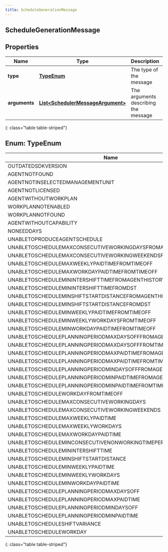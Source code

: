 ```yaml
---
title: ScheduleGenerationMessage
---
```


## ScheduleGenerationMessage

## Properties

| Name          | Type                                                                                         | Description                          | Notes      |
| ------------- | -------------------------------------------------------------------------------------------- | ------------------------------------ | ---------- |
| **type**      | [**TypeEnum**](#TypeEnum)<!---->                                                             | The type of the message              | [optional] |
| **arguments** | <!----><!---->[**List&lt;SchedulerMessageArgument&gt;**](SchedulerMessageArgument.md)<!----> | The arguments describing the message | [optional] |

{: class="table table-striped"}

<a name="TypeEnum"></a>

## Enum: TypeEnum

| Name                                                          | Value                                                                     |
| ------------------------------------------------------------- | ------------------------------------------------------------------------- |
| OUTDATEDSDKVERSION                                            | &quot;OutdatedSdkVersion&quot;                                            |
| AGENTNOTFOUND                                                 | &quot;AgentNotFound&quot;                                                 |
| AGENTNOTINSELECTEDMANAGEMENTUNIT                              | &quot;AgentNotInSelectedManagementUnit&quot;                              |
| AGENTNOTLICENSED                                              | &quot;AgentNotLicensed&quot;                                              |
| AGENTWITHOUTWORKPLAN                                          | &quot;AgentWithoutWorkPlan&quot;                                          |
| WORKPLANNOTENABLED                                            | &quot;WorkPlanNotEnabled&quot;                                            |
| WORKPLANNOTFOUND                                              | &quot;WorkPlanNotFound&quot;                                              |
| AGENTWITHOUTCAPABILITY                                        | &quot;AgentWithoutCapability&quot;                                        |
| NONEEDDAYS                                                    | &quot;NoNeedDays&quot;                                                    |
| UNABLETOPRODUCEAGENTSCHEDULE                                  | &quot;UnableToProduceAgentSchedule&quot;                                  |
| UNABLETOSCHEDULEMAXCONSECUTIVEWORKINGDAYSFROMAGENTHISTORY     | &quot;UnableToScheduleMaxConsecutiveWorkingDaysFromAgentHistory&quot;     |
| UNABLETOSCHEDULEMAXCONSECUTIVEWORKINGWEEKENDSFROMAGENTHISTORY | &quot;UnableToScheduleMaxConsecutiveWorkingWeekendsFromAgentHistory&quot; |
| UNABLETOSCHEDULEMAXWEEKLYPAIDTIMEFROMTIMEOFF                  | &quot;UnableToScheduleMaxWeeklyPaidTimeFromTimeOff&quot;                  |
| UNABLETOSCHEDULEMAXWORKDAYPAIDTIMEFROMTIMEOFF                 | &quot;UnableToScheduleMaxWorkDayPaidTimeFromTimeOff&quot;                 |
| UNABLETOSCHEDULEMININTERSHIFTTIMEFROMAGENTHISTORY             | &quot;UnableToScheduleMinIntershiftTimeFromAgentHistory&quot;             |
| UNABLETOSCHEDULEMININTERSHIFTTIMEFROMDST                      | &quot;UnableToScheduleMinIntershiftTimeFromDst&quot;                      |
| UNABLETOSCHEDULEMINSHIFTSTARTDISTANCEFROMAGENTHISTORY         | &quot;UnableToScheduleMinShiftStartDistanceFromAgentHistory&quot;         |
| UNABLETOSCHEDULEMINSHIFTSTARTDISTANCEFROMDST                  | &quot;UnableToScheduleMinShiftStartDistanceFromDst&quot;                  |
| UNABLETOSCHEDULEMINWEEKLYPAIDTIMEFROMTIMEOFF                  | &quot;UnableToScheduleMinWeeklyPaidTimeFromTimeOff&quot;                  |
| UNABLETOSCHEDULEMINWEEKLYWORKDAYSFROMTIMEOFF                  | &quot;UnableToScheduleMinWeeklyWorkDaysFromTimeOff&quot;                  |
| UNABLETOSCHEDULEMINWORKDAYPAIDTIMEFROMTIMEOFF                 | &quot;UnableToScheduleMinWorkDayPaidTimeFromTimeOff&quot;                 |
| UNABLETOSCHEDULEPLANNINGPERIODMAXDAYSOFFFROMAGENTHISTORY      | &quot;UnableToSchedulePlanningPeriodMaxDaysOffFromAgentHistory&quot;      |
| UNABLETOSCHEDULEPLANNINGPERIODMAXDAYSOFFFROMTIMEOFF           | &quot;UnableToSchedulePlanningPeriodMaxDaysOffFromTimeOff&quot;           |
| UNABLETOSCHEDULEPLANNINGPERIODMAXPAIDTIMEFROMAGENTHISTORY     | &quot;UnableToSchedulePlanningPeriodMaxPaidTimeFromAgentHistory&quot;     |
| UNABLETOSCHEDULEPLANNINGPERIODMAXPAIDTIMEFROMTIMEOFF          | &quot;UnableToSchedulePlanningPeriodMaxPaidTimeFromTimeOff&quot;          |
| UNABLETOSCHEDULEPLANNINGPERIODMINDAYSOFFFROMAGENTHISTORY      | &quot;UnableToSchedulePlanningPeriodMinDaysOffFromAgentHistory&quot;      |
| UNABLETOSCHEDULEPLANNINGPERIODMINPAIDTIMEFROMAGENTHISTORY     | &quot;UnableToSchedulePlanningPeriodMinPaidTimeFromAgentHistory&quot;     |
| UNABLETOSCHEDULEPLANNINGPERIODMINPAIDTIMEFROMTIMEOFF          | &quot;UnableToSchedulePlanningPeriodMinPaidTimeFromTimeOff&quot;          |
| UNABLETOSCHEDULEWORKDAYFROMTIMEOFF                            | &quot;UnableToScheduleWorkDayFromTimeOff&quot;                            |
| UNABLETOSCHEDULEMAXCONSECUTIVEWORKINGDAYS                     | &quot;UnableToScheduleMaxConsecutiveWorkingDays&quot;                     |
| UNABLETOSCHEDULEMAXCONSECUTIVEWORKINGWEEKENDS                 | &quot;UnableToScheduleMaxConsecutiveWorkingWeekends&quot;                 |
| UNABLETOSCHEDULEMAXWEEKLYPAIDTIME                             | &quot;UnableToScheduleMaxWeeklyPaidTime&quot;                             |
| UNABLETOSCHEDULEMAXWEEKLYWORKDAYS                             | &quot;UnableToScheduleMaxWeeklyWorkDays&quot;                             |
| UNABLETOSCHEDULEMAXWORKDAYPAIDTIME                            | &quot;UnableToScheduleMaxWorkDayPaidTime&quot;                            |
| UNABLETOSCHEDULEMINCONSECUTIVENONWORKINGTIMEPERWEEK           | &quot;UnableToScheduleMinConsecutiveNonWorkingTimePerWeek&quot;           |
| UNABLETOSCHEDULEMININTERSHIFTTIME                             | &quot;UnableToScheduleMinIntershiftTime&quot;                             |
| UNABLETOSCHEDULEMINSHIFTSTARTDISTANCE                         | &quot;UnableToScheduleMinShiftStartDistance&quot;                         |
| UNABLETOSCHEDULEMINWEEKLYPAIDTIME                             | &quot;UnableToScheduleMinWeeklyPaidTime&quot;                             |
| UNABLETOSCHEDULEMINWEEKLYWORKDAYS                             | &quot;UnableToScheduleMinWeeklyWorkDays&quot;                             |
| UNABLETOSCHEDULEMINWORKDAYPAIDTIME                            | &quot;UnableToScheduleMinWorkDayPaidTime&quot;                            |
| UNABLETOSCHEDULEPLANNINGPERIODMAXDAYSOFF                      | &quot;UnableToSchedulePlanningPeriodMaxDaysOff&quot;                      |
| UNABLETOSCHEDULEPLANNINGPERIODMAXPAIDTIME                     | &quot;UnableToSchedulePlanningPeriodMaxPaidTime&quot;                     |
| UNABLETOSCHEDULEPLANNINGPERIODMINDAYSOFF                      | &quot;UnableToSchedulePlanningPeriodMinDaysOff&quot;                      |
| UNABLETOSCHEDULEPLANNINGPERIODMINPAIDTIME                     | &quot;UnableToSchedulePlanningPeriodMinPaidTime&quot;                     |
| UNABLETOSCHEDULESHIFTVARIANCE                                 | &quot;UnableToScheduleShiftVariance&quot;                                 |
| UNABLETOSCHEDULEWORKDAY                                       | &quot;UnableToScheduleWorkDay&quot;                                       |

{: class="table table-striped"}
